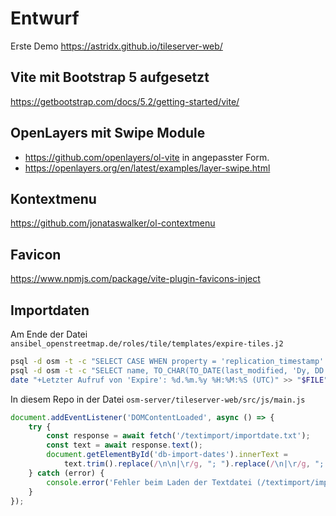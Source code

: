 # Entwurf

Erste Demo https://astridx.github.io/tileserver-web/

## Vite mit Bootstrap 5 aufgesetzt
https://getbootstrap.com/docs/5.2/getting-started/vite/

## OpenLayers mit Swipe Module
- https://github.com/openlayers/ol-vite in angepasster Form.
- https://openlayers.org/en/latest/examples/layer-swipe.html

## Kontextmenu
https://github.com/jonataswalker/ol-contextmenu

## Favicon
https://www.npmjs.com/package/vite-plugin-favicons-inject

## Importdaten

Am Ende der Datei `ansibel_openstreetmap.de/roles/tile/templates/expire-tiles.j2`

```bash
psql -d osm -t -c "SELECT CASE WHEN property = 'replication_timestamp' THEN TO_CHAR(value::timestamp, 'DD.MM.YYYY HH24:MI:SS TZ') ELSE value END AS value FROM osm2pgsql_properties WHERE property IN ('replication_base_url',  'replication_timestamp');" > "$FILE"
psql -d osm -t -c "SELECT name, TO_CHAR(TO_DATE(last_modified, 'Dy, DD Mon YYYY HH24:MI:SS \"GMT\"'), 'DD.MM.YYYY') FROM external_data" >> "$FILE"
date "+Letzter Aufruf von 'Expire': %d.%m.%y %H:%M:%S (UTC)" >> "$FILE"
```

In diesem Repo in der Datei `osm-server/tileserver-web/src/js/main.js`

```js
document.addEventListener('DOMContentLoaded', async () => {
    try {
        const response = await fetch('/textimport/importdate.txt');
        const text = await response.text();
        document.getElementById('db-import-dates').innerText =
            text.trim().replace(/\n\n|\r/g, "; ").replace(/\n|\r/g, "; ").replace(/[\|]/g, "-");
    } catch (error) {
        console.error('Fehler beim Laden der Textdatei (/textimport/importdate.txt):', error);
    }
});
```